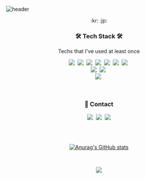 ![header](https://capsule-render.vercel.app/api?type=transparent&color=black&height=200&section=header&text=Jason%20Lee&fontSize=80)


<p align="center">:kr: :jp:</p>


<h3 align="center">🛠 Tech Stack 🛠</h3>

<p align="center"> Techs that I've used at least once </p>

<p align="center">
  <img src="https://img.shields.io/badge/Python-3776AB?style=flat&logo=Python&logoColor=white"/></a>&nbsp 
  <img src="https://img.shields.io/badge/Flask-000000?style=flat&logo=Flask&logoColor=white"/></a>&nbsp 
  <img src="https://img.shields.io/badge/Java-007396?style=flat&logo=Java&logoColor=white"/></a>&nbsp 
  <img src="https://img.shields.io/badge/SpringBoot-6DB33F?style=flat&logo=Spring&logoColor=white"/></a>&nbsp 
  <img src="https://img.shields.io/badge/Javascript-F7DF1E?style=flat&logo=javascript&logoColor=white"/></a>&nbsp 
  <img src="https://img.shields.io/badge/HTML5-E34F26?style=flat&logo=HTML5&logoColor=white"/></a>&nbsp 
  <img src="https://img.shields.io/badge/CSS-1572B6?style=flat&logo=CSS3&logoColor=white"/></a>&nbsp 
  <br>
  <img src="https://img.shields.io/badge/MySQL-4479A1?style=flat&logo=MySQL&logoColor=white"/></a>&nbsp 
  <img src="https://img.shields.io/badge/MongoDB-47A248?style=flat&logo=MongoDB&logoColor=white"/></a>&nbsp 
  <br>
  <img src="https://img.shields.io/badge/AWS-232F3E?style=flat&logo=Amazon AWS&logoColor=white"/></a>&nbsp 
  
</p>

<br>

<h3 align="center">📌 Contact </h3>
<p align="center">
  <a href="https://available-parent-09c.notion.site/TIL-e74b792f460e4a7fa72987bfbfe2cf94"><img src="https://img.shields.io/badge/Notion-000000?style=flat&logo=Notion&logoColor=white&link=https://available-parent-09c.notion.site/TIL-e74b792f460e4a7fa72987bfbfe2cf94"/></a>&nbsp
  <a href="https://www.instagram.com/wotjd4863/"><img src="https://img.shields.io/badge/Instagram-E4405F?style=flat&logo=Instagram&logoColor=white&link=https://www.instagram.com/wotjd4863/"/></a>&nbsp
  <a href=mailto:wotjd5792@gmail.com"><img src="https://img.shields.io/badge/Gmail-EA4335?style=flat&logo=Gmail&logoColor=white&link=wotjd5792@gmail.com"/></a>
</p>
<br>
<br>
<div align="center" style="text-align:center">
                                             
[![Anurag's GitHub stats](https://github-readme-stats.vercel.app/api?username=kancho06&theme=nord)](https://github.com/kancho06/github-readme-stats)
                                             



</div>
                                             
<br>

<p align="center">
  <a href="https://hits.seeyoufarm.com"><img src="https://hits.seeyoufarm.com/api/count/incr/badge.svg?url=https%3A%2F%2Fgithub.com%2Fkancho06%2Fhit-counter&count_bg=%23AAA9A4&title_bg=%23333333&icon=git.svg&icon_color=%23E7E7E7&title=hits&edge_flat=false"/></a>
</p>
  
  
  
